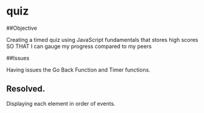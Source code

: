 # quiz

##Objective

Creating a timed quiz using JavaScript fundamentals that stores high scores
SO THAT I can gauge my progress compared to my peers

##Issues

Having issues the Go Back Function and Timer functions.

## Resolved.
Displaying each element in order of events.

